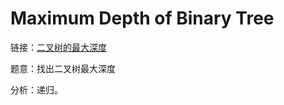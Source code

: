 # Maximum Depth of Binary Tree

链接：[二叉树的最大深度](https://leetcode-cn.com/problems/maximum-depth-of-binary-tree/description/)

题意：找出二叉树最大深度

分析：递归。

